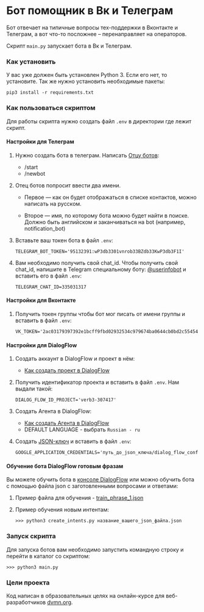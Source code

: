 # Бот помощник в Вк и Телеграм

Бот отвечает на типичные вопросы тех-поддержки в Вконтакте и Телеграм, а вот что-то посложнее – перенаправляет на операторов. 

Скрипт ```main.py``` запускает бота в Вк и Телеграм.

### Как установить

У вас уже должен быть установлен Python 3. Если его нет, то установите.
Так же нужно установить необходимые пакеты:
```
pip3 install -r requirements.txt
```

### Как пользоваться скриптом

Для работы скрипта нужно создать файл ```.env``` в директории где лежит скрипт.

#### Настройки для Телеграм

1. Нужно создать бота в телеграм. Написать [Отцу ботов](https://telegram.me/BotFather):
    * /start
    * /newbot
    
2. Отец ботов попросит ввести два имени. 

    * Первое — как он будет отображаться в списке контактов, можно написать на русском. 

    * Второе — имя, по которому бота можно будет найти в поиске. 
      Должно быть английском и заканчиваться на bot (например, notification_bot)

3. Вставьте ваш токен бота в файл ```.env```:
    ```
    TELEGRAM_BOT_TOKEN='95132391:wP3db3301vnrob33BZdb33KwP3db3F1I'
    ```

4. Вам необходимо получить свой chat_id. 
Чтобы получить свой chat_id, напишите в Telegram специальному боту: [@userinfobot](https://telegram.me/userinfobot)
и вставить его в файл ```.env```:
    ```
    TELEGRAM_CHAT_ID=335031317
    ```
#### Настройки для Вконтакте

1. Получить токен группы чтобы бот мог писать от имени группы и вставить в файл ```.env```:
    ```
    VK_TOKEN='2ac03179397392e1bcff9fbd02932534c979674ba0644cb0bd2c554543a38d838a342c526e54936b2d91'
    ```

#### Настройки для DialogFlow

1. Создать аккаунт в DialogFlow и проект в нём:
    * [Как создать проект в DialogFlow](https://cloud.google.com/dialogflow/es/docs/quick/setup)
2. Получить идентификатор проекта и вставить в файл ```.env```. Нам выдали такой:
    ```
    DIALOG_FLOW_ID_PROJECT='verb3-307417'
    ```
3. Создать Агента в DialogFlow:
    * [Как создать Агента в DialogFlow](https://cloud.google.com/dialogflow/es/docs/quick/build-agent)
    * DEFAULT LANGUAGE - выбрать ```Russian - ru```

4. Создать [JSON-ключ](https://cloud.google.com/docs/authentication/getting-started) и вставить в файл ```.env```:
    ```
    GOOGLE_APPLICATION_CREDENTIALS='путь_до_json_ключа/dialog_flow_config.json'
    ```

#### Обучение бота DialogFlow готовым фразам

Вы можете обучить бота в [консоле DialogFlow](https://dialogflow.cloud.google.com/) или можно обучить
бота с помощью файла json с заготовленными вопросами и ответами:

1. Пример файла для обучения - [train_phrase_1.json](https://github.com/canto9112/verb_play/blob/master/train_phrase_1.json)

2. Пример обучения новым интентам:
    ```
    >>> python3 create_intents.py название_вашего_json_файла.json
    ```
   
### Запуск скрипта
Для запуска ботов вам необходимо запустить командную строку и перейти в каталог со скриптом:
```
>>> python3 main.py 
```

### Цели проекта

Код написан в образовательных целях на онлайн-курсе для веб-разработчиков [dvmn.org](https://dvmn.org/).